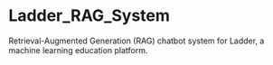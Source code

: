 # Ladder_RAG_System
Retrieval-Augmented Generation (RAG) chatbot system for Ladder, a machine learning education platform.
